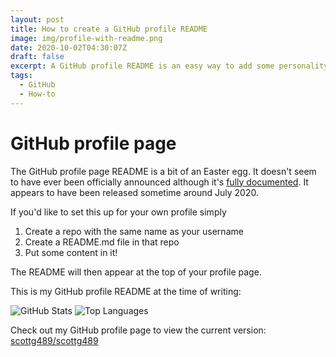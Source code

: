 ```yaml
---
layout: post
title: How to create a GitHub profile README
image: img/profile-with-readme.png
date: 2020-10-02T04:30:07Z
draft: false
excerpt: A GitHub profile README is an easy way to add some personality to your website. Here's how to create one.
tags:
  - GitHub
  - How-to
---
```


# GitHub profile page

The GitHub profile page README is a bit of an Easter egg. It doesn't seem to have ever been officially announced
although it's [fully documented](https://docs.github.com/en/free-pro-team@latest/github/setting-up-and-managing-your-github-profile/managing-your-profile-readme).
It appears to have been released sometime around July 2020.

If you'd like to set this up for your own profile simply
1. Create a repo with the same name as your username
2. Create a README.md file in that repo
3. Put some content in it!

The README will then appear at the top of your profile page.

This is my GitHub profile README at the time of writing:

![GitHub Stats](https://github-readme-stats.vercel.app/api?username=scottg489&show_icons=true&count_private=true&line_height=34)
![Top Languages](https://github-readme-stats.vercel.app/api/top-langs/?username=scottg489&cache_seconds=1800&hide=python)

 Check out my GitHub profile page to view the current version: [scottg489/scottg489](https://github.com/ScottG489)
